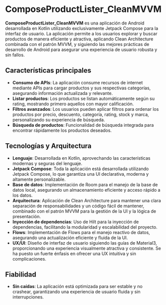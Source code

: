 # ComposeProductLister_CleanMVVM

**ComposeProductLister_CleanMVVM** es una aplicación de Android desarrollada en Kotlin utilizando exclusivamente Jetpack Compose para la interfaz de usuario. La aplicación permite a los usuarios explorar y buscar productos de manera eficiente y atractiva, aplicando Clean Architecture combinada con el patrón MVVM, y siguiendo las mejores prácticas de desarrollo de Android para asegurar una experiencia de usuario robusta y sin fallos.

## Características principales

- **Consumo de APIs**: La aplicación consume recursos de internet mediante APIs para cargar productos y sus respectivas categorías, asegurando información actualizada y relevante.
- **Listar productos**: Los productos se listan automáticamente según su rating, mostrando primero aquellos con mayor calificación.
- **Filtros avanzados**: Los usuarios pueden aplicar filtros para ordenar los productos por precio, descuento, categoría, rating, stock y marca, personalizando su experiencia de búsqueda.
- **Búsqueda de productos**: Funcionalidad de búsqueda integrada para encontrar rápidamente los productos deseados.

## Tecnologías y Arquitectura

- **Lenguaje**: Desarrollada en Kotlin, aprovechando las características modernas y seguras del lenguaje.
- **Jetpack Compose**: Toda la aplicación está desarrollada utilizando Jetpack Compose, lo que garantiza una UI declarativa, moderna y altamente personalizable.
- **Base de datos**: Implementación de Room para el manejo de la base de datos local, asegurando un almacenamiento eficiente y acceso rápido a los datos.
- **Arquitectura**: Aplicación de Clean Architecture para mantener una clara separación de responsabilidades y un código fácil de mantener, combinado con el patrón MVVM para la gestión de la UI y la lógica de presentación.
- **Inyección de dependencias**: Uso de Hilt para la inyección de dependencias, facilitando la modularidad y escalabilidad del proyecto.
- **Flows**: Implementación de Flows para el manejo reactivo de datos, asegurando una actualización eficiente y fluida de la UI.
- **UX/UI**: Diseño de interfaz de usuario siguiendo las guías de Material3, proporcionando una experiencia visualmente atractiva y consistente. Se ha puesto un fuerte énfasis en ofrecer una UX intuitiva y sin complicaciones.

## Fiabilidad

- **Sin caídas**: La aplicación está optimizada para ser estable y no crashear, garantizando una experiencia de usuario fluida y sin interrupciones.
